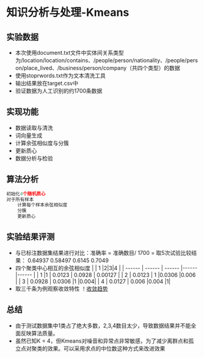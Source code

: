 # 知识分析与处理-Kmeans
## 实验数据
* 本次使用document.txt文件中实体间关系类型为/location/location/contains、/people/person/nationality、/people/person/place_lived、/business/person/company（共四个类型）的数据
* 使用stoprwords.txt作为文本清洗工具
* 输出结果放在target.csv中
* 验证数据为人工识别的约1700条数据
## 实现功能
* 数据读取与清洗
* 词向量生成
* 计算余弦相似度与分簇
* 更新质心
* 数据分析与检验
## 算法分析
```python
初始化4个随机质心
对于所有样本
    计算每个样本余弦相似度
    分簇
    更新质心
```
## 实验结果评测
*  与已标注数据集结果进行对比：准确率 = 准确数目/ 1700 =
   取5次试验比较结果：
   0.64937 0.58497 0.6145 0.7049
* 四个聚类中心相互的余弦相似度
  |  | 1 |2|3|4 |
  | ------ | ------ | ------ |------ |------ |
  | 1 |1 | 0.0123 | 0.0928 | 0.00127 |
  | 2 | 0.0123 | 1 |0.0306 |0.006 |
  | 3 | 0.0928 | 0.0306 |1 |0.004|
  | 4 | 0.0127 | 0.006 |0.004 |1|
* 取三千条为例观察收敛特性
  ！[收敛趋势](收敛趋势.jgp)
  
## 总结
* 由于测试数据集中1类占了绝大多数，2,3,4数目太少，导致数据结果并不能全面反映算法质量。
* 虽然已知K = 4，但Kmeans对噪音和异常点非常敏感，为了减少离群点和孤立点对聚类的效果。可以采用求点的中位数这种方式来改进效果
